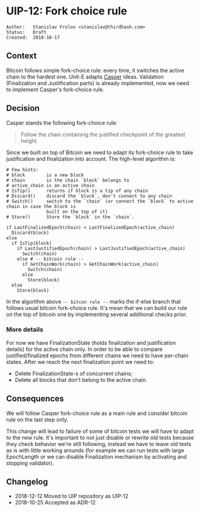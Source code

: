 # UIP-12: Fork choice rule

```
Author:   Stanislav Frolov <stanislav@thirdhash.com>
Status:   Draft
Created:  2018-10-17
```

## Context

Bitcoin follows simple fork-choice rule: every time, it switches the active chain to the hardest one. Unit-E
adapts [Casper](https://arxiv.org/pdf/1710.09437.pdf) ideas. Validation (Finalization and Justification parts)
is already implemented, now we need to implement Casper's fork-choice rule.

## Decision

Casper stands the following fork-choice rule:

> Follow the chain containing the justified checkpoint of the greatest height.

Since we built on top of Bitcoin we need to adapt its fork-choice rule to take justification and finalization
into account. The high-level algorithm is:

```
# Few hints:
# block        is a new block
# chain        is the chain `block` belongs to
# active_chain is an active chain
# IsTip()      returns if block is a tip of any chain
# Discard()    discard the `block`, don't connect to any chain
# Switch()     switch to the `chain` (or connect the `block` to active chain in case the block is
               built on the top of it)
# Store()      Store the `block` in the `chain`.

if LastFinalizedEpoch(chain) < LastFinalizedEpoch(active_chain)
  Discard(block)
else
  if IsTip(block)
    if LastJustifiedEpoch(chain) > LastJustifiedEpoch(active_chain)
      Switch(chain)
    else # -- bitcoin rule --
      if GetChainWork(chain) > GetChainWork(active_chain)
        Switch(chain)
      else
        Store(block)
  else
    Store(block)
```

In the algorithm above `-- bitcon rule --` marks the if-else branch that follows usual bitcoin fork-choice
rule. It's mean that we can build our rule on the top of bitcoin one by implementing several additional checks
prior.

### More details

For now we have FinalizationState (holds finalization and justification details) for the active chain only.
In order to be able to compare justified/finalized epochs from different chains we need to have per-chain
states. After we reach the next finalization point we need to:

* Delete FinalizationState-s of concurrent chains;
* Delete all blocks that don't belong to the active chain.

## Consequences

We will follow Casper fork-choice rule as a main rule and consider bitcoin rule on the last step only.

This change will lead to failure of some of bitcoin tests we will have to adapt to the new rule. It's
important to not just disable or rewrite old tests because they check behavior we're still following, instead
we have to leave old tests as is with little working arounds (for example we can run tests with large EpochLength
or we can disable Finalization mechanism by activating and stopping validator).

## Changelog

* 2018-12-12 Moved to UIP repository as UIP-12
* 2018-10-25 Accepted as ADR-12

